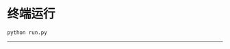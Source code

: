# 终端运行

```shell
python run.py
```
**********************************************************************************************************************************************************************************************************************************************************************************************************************************************************************************************************************************************************************************************************************************************************************************************************************************************************************************************************************************************************************************************************************************************************************